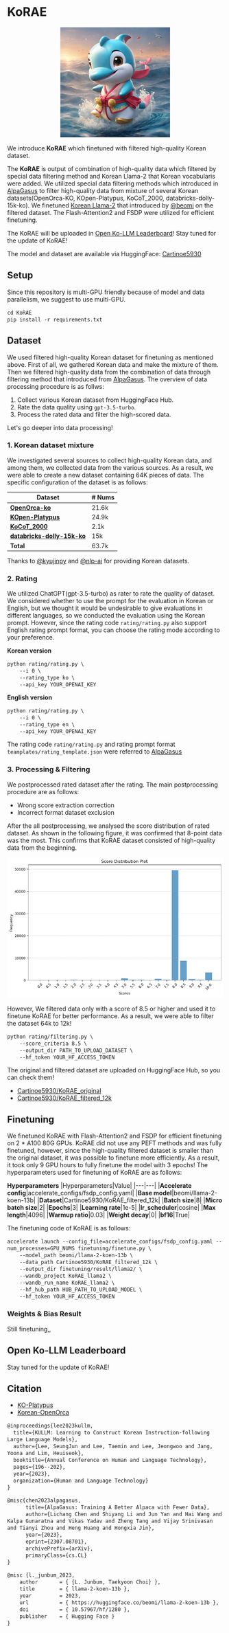 # KoRAE

<p align="center"><img src="/assets/KoRAE.png", width='256', height='256'></p>

We introduce **KoRAE** which finetuned with filtered high-quality Korean dataset.

The **KoRAE** is output of combination of high-quality data which filtered by special data filtering method and Korean Llama-2 that Korean vocabularis were added. 
We utilized special data filtering methods which introduced in [AlpaGasus](https://arxiv.org/abs/2307.08701) to filter high-quality data from mixture of several Korean datasets(OpenOrca-KO, KOpen-Platypus, KoCoT_2000, databricks-dolly-15k-ko). 
We finetuned [Korean Llama-2](https://huggingface.co/beomi/llama-2-koen-13b) that introduced by [@beomi](https://huggingface.co/beomi) on the filtered dataset.
The Flash-Attention2 and FSDP were utilized for efficient finetuning.

The KoRAE will be uploaded in [Open Ko-LLM Leaderboard](https://huggingface.co/spaces/upstage/open-ko-llm-leaderboard)!
Stay tuned for the update of KoRAE!

The model and dataset are available via HuggingFace: [Cartinoe5930](https://huggingface.co/Cartinoe5930)

## Setup

Since this repository is multi-GPU friendly because of model and data parallelism, we suggest to use multi-GPU.

```
cd KoRAE
pip install -r requirements.txt
```

## Dataset

We used filtered high-quality Korean dataset for finetuning as mentioned above.
First of all, we gathered Korean data and make the mixture of them.
Then we filtered high-quality data from the combination of data through filtering method that introduced from [AlpaGasus](https://arxiv.org/abs/2307.08701).
The overview of data processing procedure is as follws:

1. Collect various Korean dataset from HuggingFace Hub.
2. Rate the data quality using `gpt-3.5-turbo`.
3. Process the rated data and filter the high-scored data.

Let's go deeper into data processing!

### 1. Korean dataset mixture

We investigated several sources to collect high-quality Korean data, and among them, we collected data from the various sources.
As a result, we were able to create a new dataset containing 64K pieces of data.
The specific configuration of the dataset is as follows:

|Dataset|# Nums|
|---|---|
|**[OpenOrca-ko](https://huggingface.co/datasets/kyujinpy/OpenOrca-KO)**|21.6k|
|**[KOpen-Platypus](https://huggingface.co/datasets/kyujinpy/KOpen-platypus)**|24.9k|
|**[KoCoT_2000](https://huggingface.co/datasets/kyujinpy/KoCoT_2000)**|2.1k|
|**[databricks-dolly-15k-ko](https://huggingface.co/datasets/nlpai-lab/databricks-dolly-15k-ko)**|15k|
|**Total**|63.7k|

Thanks to [@kyujinpy](https://huggingface.co/kyujinpy) and [@nlp-ai](https://huggingface.co/nlpai-lab) for providing Korean datasets.

### 2. Rating

We utilized ChatGPT(gpt-3.5-turbo) as rater to rate the quality of dataset.
We considered whether to use the prompt for the evaluation in Korean or English, but we thought it would be undesirable to give evaluations in different languages, so we conducted the evaluation using the Korean prompt.
However, since the rating code `rating/rating.py` also support English rating prompt format, you can choose the rating mode according to your preference.

**Korean version**
```
python rating/rating.py \
    --i 0 \
    --rating_type ko \
    --api_key YOUR_OPENAI_KEY
```

**English version**
```
python rating/rating.py \
    --i 0 \
    --rating_type en \
    --api_key YOUR_OPENAI_KEY
```

The rating code `rating/rating.py` and rating prompt format `teamplates/rating_template.json` were referred to [AlpaGasus](https://github.com/gpt4life/alpagasus)

### 3. Processing & Filtering

We postprocessed rated dataset after the rating.
The main postprocessing procedure are as follows:

- Wrong score extraction correction
- Incorrect format dataset exclusion

After the all postprocessing, we analysed the score distribution of rated dataset.
As shown in the following figure, it was confirmed that 8-point data was the most.
This confirms that KoRAE dataset consisted of high-quality data from the beginning.

<img src="/assets/rated_dataset_distribution.png">

However, We filtered data only with a score of 8.5 or higher and used it to finetune KoRAE for better performance.
As a result, we were able to filter the dataset 64k to 12k!

```
python rating/filtering.py \
    --score_criteria 8.5 \
    --output_dir PATH_TO_UPLOAD_DATASET \
    --hf_token YOUR_HF_ACCESS_TOKEN
```

The original and filtered dataset are uploaded on HuggingFace Hub, so you can check them! 

- [Cartinoe5930/KoRAE_original](https://huggingface.co/datasets/Cartinoe5930/KoRAE_original)
- [Cartinoe5930/KoRAE_filtered_12k](https://huggingface.co/datasets/Cartinoe5930/KoRAE_filtered_12k)

## Finetuning

We finetuned KoRAE with  Flash-Attention2 and FSDP for efficient finetuning on 2 * A100 80G GPUs.
KoRAE did not use any PEFT methods and was fully finetuned, however, since the high-quality filtered dataset is smaller than the original dataset, it was possible to finetune more efficiently.
As a result, it took only 9 GPU hours to fully finetune the model with 3 epochs! 
The hyperparameters used for finetuning of KoRAE are as follows:

**Hyperparameters**
|Hyperparameters|Value|
|---|---|
|**Accelerate config**|accelerate_configs/fsdp_config.yaml|
|**Base model**|beomi/llama-2-koen-13b|
|**Dataset**|Cartinoe5930/KoRAE_filtered_12k|
|**Batch size**|8|
|**Micro batch size**|2|
|**Epochs**|3|
|**Learning rate**|1e-5|
|**lr_scheduler**|cosine|
|**Max length**|4096|
|**Warmup ratio**|0.03|
|**Weight decay**|0|
|**bf16**|True|

The finetuning code of KoRAE is as follows:

```
accelerate launch --config_file=accelerate_configs/fsdp_config.yaml --num_processes=GPU_NUMS finetuning/finetune.py \
    --model_path beomi/llama-2-koen-13b \
    --data_path Cartinoe5930/KoRAE_filtered_12k \
    --output_dir finetuning/result/llama2/ \
    --wandb_project KoRAE_llama2 \
    --wandb_run_name KoRAE_llama2 \
    --hf_hub_path HUB_PATH_TO_UPLOAD_MODEL \
    --hf_token YOUR_HF_ACCESS_TOKEN
```

### Weights & Bias Result

Still finetuning,,

## Open Ko-LLM Leaderboard

Stay tuned for the update of KoRAE!

## Citation

- [KO-Platypus](https://github.com/Marker-Inc-Korea/KO-Platypus)
- [Korean-OpenOrca](https://github.com/Marker-Inc-Korea/Korean-OpenOrca)

```
@inproceedings{lee2023kullm,
  title={KULLM: Learning to Construct Korean Instruction-following Large Language Models},
  author={Lee, SeungJun and Lee, Taemin and Lee, Jeongwoo and Jang, Yoona and Lim, Heuiseok},
  booktitle={Annual Conference on Human and Language Technology},
  pages={196--202},
  year={2023},
  organization={Human and Language Technology}
}
```

```
@misc{chen2023alpagasus,
      title={AlpaGasus: Training A Better Alpaca with Fewer Data}, 
      author={Lichang Chen and Shiyang Li and Jun Yan and Hai Wang and Kalpa Gunaratna and Vikas Yadav and Zheng Tang and Vijay Srinivasan and Tianyi Zhou and Heng Huang and Hongxia Jin},
      year={2023},
      eprint={2307.08701},
      archivePrefix={arXiv},
      primaryClass={cs.CL}
}
```

```
@misc {l._junbum_2023,
    author       = { {L. Junbum, Taekyoon Choi} },
    title        = { llama-2-koen-13b },
    year         = 2023,
    url          = { https://huggingface.co/beomi/llama-2-koen-13b },
    doi          = { 10.57967/hf/1280 },
    publisher    = { Hugging Face }
}
```